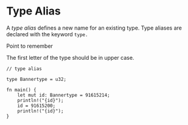 # Type Alias

A _type alias_ defines a new name for an existing type. Type aliases are declared with the keyword `type.`

Point to remember

The first letter of the type should be in upper case.

```
// type alias

type Bannertype = u32;

fn main() {
    let mut id: Bannertype = 91615214;
    println!("{id}");
    id = 91615200;
    println!("{id}");
}
```
